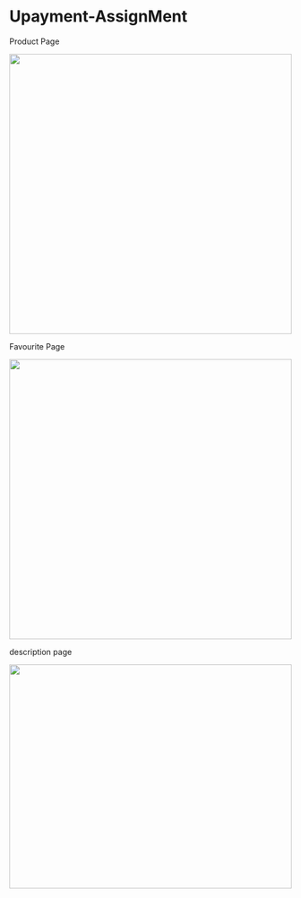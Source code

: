 # Upayment-AssignMent


Product Page

<img width="100%" height="500px" src="https://cdn-images-1.medium.com/max/1200/1*oDvHKCyVMYfBuIXbTI04Ng.png">


Favourite Page

<img width="100%" height="500px" src="https://cdn-images-1.medium.com/max/1200/1*Yv2-Puo5dCCPcAbDf_QEWw.png">

description page

<img width="100%" height="400px" src="https://cdn-images-1.medium.com/max/1200/1*FOM_ujy7YshP6L5p4MaG8g.png">

